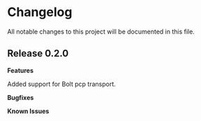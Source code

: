 # Changelog

All notable changes to this project will be documented in this file.

## Release 0.2.0

**Features**

Added support for Bolt pcp transport.

**Bugfixes**

**Known Issues**
